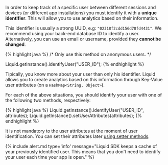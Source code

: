 
In order to keep track of a specific user between different sessions and devices (or different app installations) you must identify it with a **unique identifier**. This will allow you to use analytics based on their information.

This identifier is usually a strong UUID, e.g: `"02318f2cdd156d78fd4431"`. We recommend using your back-end database ID to identify a user. Alternatively, you can use an email or username, provided they **cannot be changed**.

{% highlight java %}
/* Only use this method on anonymous users. */

Liquid.getInstance().identifyUser("USER_ID");
{% endhighlight %}

Tipically, you know more about your user than only his identifier. Liquid allows you to create analytics based on this information through Key-Value user attributes (on a `HashMap<String, Object>`).

For each of the above situations, you should identify your user with one of the following two methods, respectively:

{% highlight java %}
Liquid.getInstance().identifyUser("USER_ID", attributes);
Liquid.getInstance().setUserAttributes(attributes);
{% endhighlight %}

It is not mandatory to the user attributes at the moment of user identification. You can set their attributes later [using setter methods](#user-attributes).

{% include alert.md type='info' message="Liquid SDK keeps a cache of your previously identified user. This means that you don't need to identify your user each time your app is open." %}
